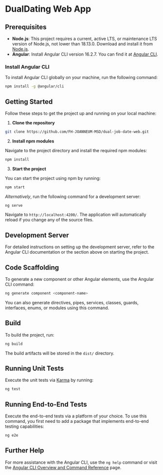 

# DualDating Web App

## Prerequisites

- **Node.js**: This project requires a current, active LTS, or maintenance LTS version of Node.js, not lower than 18.13.0. Download and install it from [Node.js](https://nodejs.org).
- **Angular**: Install Angular CLI version 16.2.7. You can find it at [Angular CLI](https://github.com/angular/angular-cli).

### Install Angular CLI

To install Angular CLI globally on your machine, run the following command:

```bash
npm install -g @angular/cli
```

## Getting Started

Follow these steps to get the project up and running on your local machine:

1. **Clone the repository**

```bash
git clone https://github.com/FH-JOANNEUM-MSD/dual-job-date-web.git
```

2. **Install npm modules**

Navigate to the project directory and install the required npm modules:

```bash
npm install
```

3. **Start the project**

You can start the project using npm by running:

```bash
npm start
```

*Alternatively*, run the following command for a development server:

```bash
ng serve
```

Navigate to `http://localhost:4200/`. The application will automatically reload if you change any of the source files.

## Development Server

For detailed instructions on setting up the development server, refer to the Angular CLI documentation or the section above on starting the project.

## Code Scaffolding

To generate a new component or other Angular elements, use the Angular CLI command:

```bash
ng generate component <component-name>
```

You can also generate directives, pipes, services, classes, guards, interfaces, enums, or modules using this command.

## Build

To build the project, run:

```bash
ng build
```

The build artifacts will be stored in the `dist/` directory.

## Running Unit Tests

Execute the unit tests via [Karma](https://karma-runner.github.io) by running:

```bash
ng test
```

## Running End-to-End Tests

Execute the end-to-end tests via a platform of your choice. To use this command, you first need to add a package that implements end-to-end testing capabilities:

```bash
ng e2e
```

## Further Help

For more assistance with the Angular CLI, use the `ng help` command or visit the [Angular CLI Overview and Command Reference](https://angular.io/cli) page.


